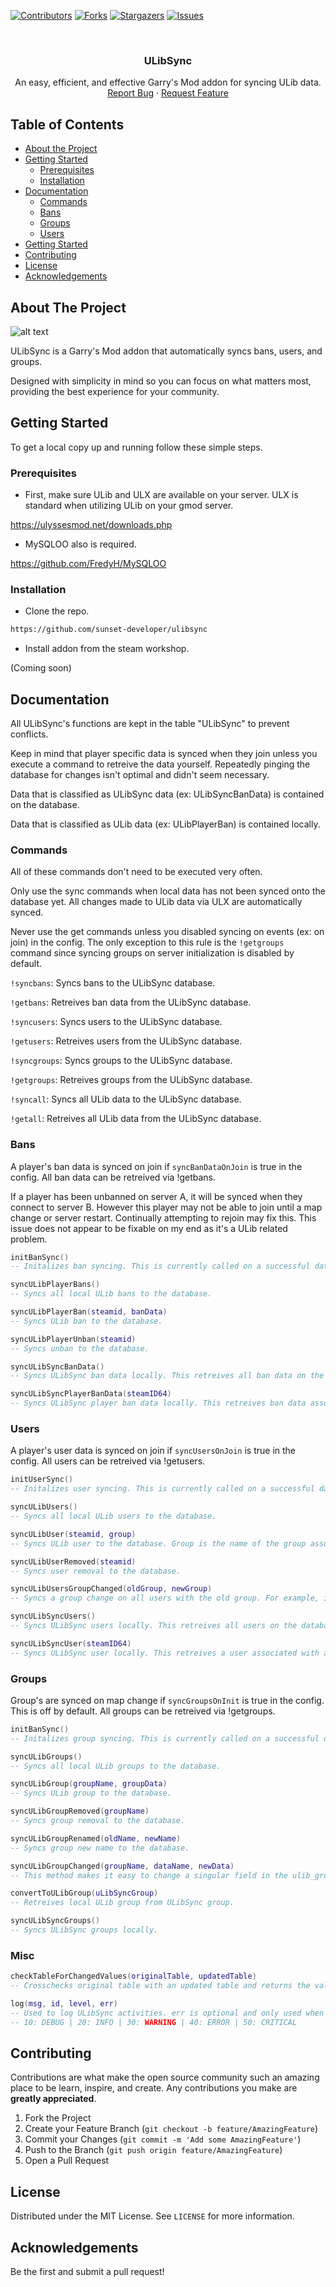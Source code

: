 <!--
*** Thanks for checking out this README Template. If you have a suggestion that would
*** make this better, please fork the repo and create a pull request or simply open
*** an issue with the tag "enhancement".
*** Thanks again! Now go create something AMAZING! :D
***
***
***
*** To avoid retyping too much info. Do a search and replace for the following:
*** github_username, repo_name, twitter_handle, email
-->

<!-- PROJECT SHIELDS -->
<!--
*** I'm using markdown "reference style" links for readability.
*** Reference links are enclosed in brackets [ ] instead of parentheses ( ).
*** See the bottom of this document for the declaration of the reference variables
*** for contributors-url, forks-url, etc. This is an optional, concise syntax you may use.
*** https://www.markdownguide.org/basic-syntax/#reference-style-links
-->
[![Contributors][contributors-shield]][contributors-url]
[![Forks][forks-shield]][forks-url]
[![Stargazers][stars-shield]][stars-url]
[![Issues][issues-shield]][issues-url]



<!-- PROJECT LOGO -->
<br />
<p align="center">
  <h3 align="center">ULibSync</h3>

  <p align="center">
    An easy, efficient, and effective Garry's Mod addon for syncing ULib data. 
    <br />
    <a href="https://github.com/sunset-developer/ulibsync/issues">Report Bug</a>
    ·
    <a href="https://github.com/sunset-developer/ulibsync/pulls">Request Feature</a>
  </p>
</p>


<!-- TABLE OF CONTENTS -->
## Table of Contents

* [About the Project](#about-the-project)
* [Getting Started](#getting-started)
  * [Prerequisites](#prerequisites)
  * [Installation](#installation)
* [Documentation](#documentation)
   * [Commands](#commands)
   * [Bans](#bans)
   * [Groups](#groups)
   * [Users](#users)
* [Getting Started](#getting-started)
* [Contributing](#contributing)
* [License](#license)
* [Acknowledgements](#acknowledgements)


<!-- ABOUT THE PROJECT -->
## About The Project

![alt text](https://github.com/sunset-developer/ulibsync/blob/main/images/ulibsync.png)

ULibSync is a Garry's Mod addon that automatically syncs bans, users, and groups.

Designed with simplicity in mind so you can focus on what matters most, providing the best experience for your community.

<!-- GETTING STARTED -->
## Getting Started

To get a local copy up and running follow these simple steps.

### Prerequisites

* First, make sure ULib and ULX are available on your server. ULX is standard when utilizing ULib on your gmod server.

https://ulyssesmod.net/downloads.php

* MySQLOO also is required.

https://github.com/FredyH/MySQLOO

### Installation

* Clone the repo.
```sh
https://github.com/sunset-developer/ulibsync
```
* Install addon from the steam workshop.

(Coming soon)

## Documentation

All ULibSync's functions are kept in the table "ULibSync" to prevent conflicts.

Keep in mind that player specific data is synced when they join unless you execute a command to retreive the data yourself. Repeatedly pinging the database for changes isn't optimal and didn't seem necessary. 

Data that is classified as ULibSync data (ex: ULibSyncBanData) is contained on the database.

Data that is classified as ULib data (ex: ULibPlayerBan) is contained locally.

### Commands

All of these commands don't need to be executed very often.

Only use the sync commands when local data has not been synced onto the database yet. All changes made to ULib data via ULX are automatically synced.

Never use the get commands unless you disabled syncing on events (ex: on join) in the config. The only
exception to this rule is the `!getgroups` command since syncing groups on server initialization is disabled by default.

`!syncbans`: Syncs bans to the ULibSync database.

`!getbans`: Retreives ban data from the ULibSync database.

`!syncusers`: Syncs users to the ULibSync database.

`!getusers`: Retreives users from the ULibSync database.

`!syncgroups`: Syncs groups to the ULibSync database.

`!getgroups`: Retreives groups from the ULibSync database.

`!syncall`: Syncs all ULib data to the ULibSync database.

`!getall`: Retreives all ULib data from the ULibSync database.

### Bans

A player's ban data is synced on join if `syncBanDataOnJoin` is true in the config. All ban data can be retreived via !getbans.

If a player has been unbanned on server A, it will be synced when they connect to server B. However this player may not be able to join until a map change or server restart. Continually attempting to rejoin may fix this. This issue does not appear to be fixable on my end as it's a ULib related problem.

```lua
initBanSync()
-- Initalizes ban syncing. This is currently called on a successful database connection.

syncULibPlayerBans()
-- Syncs all local ULib bans to the database.

syncULibPlayerBan(steamid, banData)
-- Syncs ULib ban to the database.

syncULibPlayerUnban(steamid)
-- Syncs unban to the database.

syncULibSyncBanData()
-- Syncs ULibSync ban data locally. This retreives all ban data on the database.

syncULibSyncPlayerBanData(steamID64)
-- Syncs ULibSync player ban data locally. This retreives ban data associated with a steamid from the database.
```

### Users

A player's user data is synced on join if `syncUsersOnJoin` is true in the config. All users can be retreived via !getusers.

```lua
initUserSync()
-- Initalizes user syncing. This is currently called on a successful database connection.

syncULibUsers()
-- Syncs all local ULib users to the database.

syncULibUser(steamid, group)
-- Syncs ULib user to the database. Group is the name of the group associated with a user, for example: admin or operator.

syncULibUserRemoved(steamid)
-- Syncs user removal to the database.

syncULibUsersGroupChanged(oldGroup, newGroup)
-- Syncs a group change on all users with the old group. For example, if superadmin is renamed to ultimateadmin, all users with the superadmin role will now have the ultimateadmin role.

syncULibSyncUsers()
-- Syncs ULibSync users locally. This retreives all users on the database.

syncULibSyncUser(steamID64)
-- Syncs ULibSync user locally. This retreives a user associated with a steamid from the database.
```

### Groups

Group's are synced on map change if `syncGroupsOnInit` is true in the config. This is off by default. All groups can be retreived via !getgroups.

```lua
initBanSync()
-- Initalizes group syncing. This is currently called on a successful database connection.

syncULibGroups()
-- Syncs all local ULib groups to the database.

syncULibGroup(groupName, groupData)
-- Syncs ULib group to the database.

syncULibGroupRemoved(groupName)
-- Syncs group removal to the database.

syncULibGroupRenamed(oldName, newName)
-- Syncs group new name to the database.

syncULibGroupChanged(groupName, dataName, newData)
-- This method makes it easy to change a singular field in the ulib_groups table. Prevents repetitive code.

convertToULibGroup(uLibSyncGroup)
-- Retreives local ULib group from ULibSync group.

syncULibSyncGroups()
-- Syncs ULibSync groups locally.
```

### Misc

```lua
checkTableForChangedValues(originalTable, updatedTable)
-- Crosschecks original table with an updated table and returns the values that are different.

log(msg, id, level, err)
-- Used to log ULibSync activities. err is optional and only used when the log level is an error.
-- 10: DEBUG | 20: INFO | 30: WARNING | 40: ERROR | 50: CRITICAL
```

 
<!-- CONTRIBUTING -->
## Contributing

Contributions are what make the open source community such an amazing place to be learn, inspire, and create. Any contributions you make are **greatly appreciated**.

1. Fork the Project
2. Create your Feature Branch (`git checkout -b feature/AmazingFeature`)
3. Commit your Changes (`git commit -m 'Add some AmazingFeature'`)
4. Push to the Branch (`git push origin feature/AmazingFeature`)
5. Open a Pull Request


<!-- LICENSE -->
## License

Distributed under the MIT License. See `LICENSE` for more information.

<!-- ACKNOWLEDGEMENTS -->
## Acknowledgements

Be the first and submit a pull request!


<!-- MARKDOWN LINKS & IMAGES -->
<!-- https://www.markdownguide.org/basic-syntax/#reference-style-links -->
[contributors-shield]: https://img.shields.io/github/contributors/sunset-developer/ulibsync.svg?style=flat-square
[contributors-url]: https://github.com/sunset-developer/ulibsync/graphs/contributors
[forks-shield]: https://img.shields.io/github/forks/sunset-developer/ulibsync.svg?style=flat-square
[forks-url]: https://github.com/sunset-developer/ulibsync/network/members
[stars-shield]: https://img.shields.io/github/stars/sunset-developer/ulibsync.svg?style=flat-square
[stars-url]: https://github.com/sunset-developer/ulibsync/stargazers
[issues-shield]: https://img.shields.io/github/issues/sunset-developer/ulibsync.svg?style=flat-square
[issues-url]: https://github.com/sunset-developer/ulibsync/issues
[license-shield]: https://img.shields.io/github/license/sunset-developer/ulibsync.svg?style=flat-square
[license-url]: https://github.com/sunset-developer/ulibsync/blob/master/LICENSE
[linkedin-shield]: https://img.shields.io/badge/-LinkedIn-black.svg?style=flat-square&logo=linkedin&colorB=555
[linkedin-url]: https://linkedin.com/in/github_username
[product-screenshot]: images/screenshot.png
